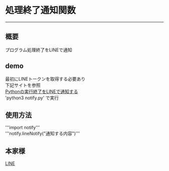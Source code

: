 # 処理終了通知関数  
______
## 概要  
プログラム処理終了をLINEで通知

## demo  
最初にLINEトークンを取得する必要あり  
下記サイトを参照  
[Pythonの実行終了をLINEで通知する](https://qiita.com/aoyahashizume/items/13848b013daa18f6461b)  
'python3 notify.py' で実行

## 使用方法  
'''import notify'''  
'''notify.lineNotify("通知する内容")'''  

## 本家様
[LINE](https://notify-bot.line.me/doc/ja/)

